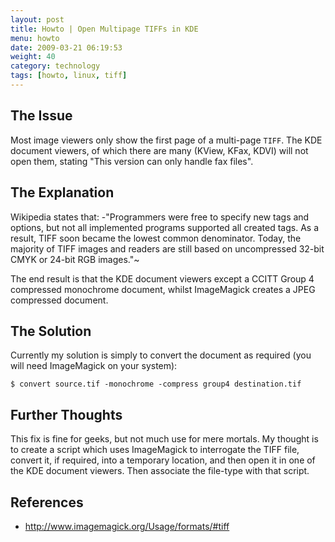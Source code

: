 ```yaml
---
layout: post
title: Howto | Open Multipage TIFFs in KDE
menu: howto
date: 2009-03-21 06:19:53
weight: 40
category: technology
tags: [howto, linux, tiff]
---
```


## The Issue

Most image viewers only show the first page of a multi-page `TIFF`.  The KDE document viewers, of which there are many (KView, KFax, KDVI) will not open them, stating "This version can only handle fax files".

<!--more-->

## The Explanation

Wikipedia states that: -"Programmers were free to specify new tags and options, but not all implemented programs supported all created tags. As a result, TIFF soon became the lowest common denominator. Today, the majority of TIFF images and readers are still based on uncompressed 32-bit CMYK or 24-bit RGB images."~

The end result is that the KDE document viewers except a CCITT Group 4 compressed monochrome document, whilst ImageMagick creates a JPEG compressed document.

## The Solution

Currently my solution is simply to convert the document as required (you will need ImageMagick on your system):

    $ convert source.tif -monochrome -compress group4 destination.tif

## Further Thoughts

This fix is fine for geeks, but not much use for mere mortals.  My thought is to create a script which uses ImageMagick to interrogate the TIFF file, convert it, if required, into a temporary location, and then open it in one of the KDE document viewers.  Then associate the file-type with that script.

## References

   * http://www.imagemagick.org/Usage/formats/#tiff


